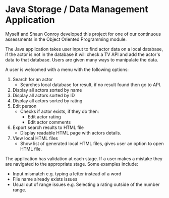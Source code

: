 # Java Storage / Data Management Application
Myself and Shaun Conroy developed this project for one of our continuous assessments in the Object Oriented Programming module.

The Java application takes user input to find actor data on a local database, if the actor is not in the database it will check a TV API and add the actor's data to that database. Users are given many ways to manipulate the data.

A user is welcomed with a menu with the following options:

1. Search for an actor
   - Searches local database for result, if no result found then go to API.
2. Display all actors sorted by name
3. Display all actors sorted by ID
4. Display all actors sorted by rating
5. Edit person
   - Checks if actor exists, if they do then:
     - Edit actor rating
     - Edit actor comments
6. Export search results to HTML file
   - Display readable HTML page with actors details.
7. View local HTML files
   - Show list of generated local HTML files, gives user an option to open HTML file.
  
The application has validation at each stage. If a user makes a mistake they are navigated to the appropriate stage.
Some examples include:
- Input mismatch e.g. typing a letter instead of a word
- File name already exists issues
- Usual out of range issues e.g. Selecting a rating outside of the number range.

